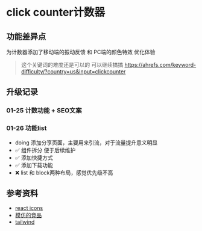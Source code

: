 # click counter计数器

## 功能差异点
为计数器添加了移动端的振动反馈 和 PC端的颜色特效 优化体验

> 这个关键词的难度还是可以的 可以继续搞搞 https://ahrefs.com/keyword-difficulty/?country=us&input=clickcounter

## 升级记录
### 01-25 计数功能 + SEO文案
### 01-26 功能list
- doing 添加分享页面，主要用来引流，对于流量提升意义明显
- ✅ 组件拆分 便于后续维护
- ✅ 添加快捷方式
- ✅ 添加下载功能
- ❌ list 和 block两种布局，感觉优先级不高

## 参考资料
- [react icons](https://react-icons.github.io/react-icons/search/#q=vibrate)
- [模仿的竞品](https://tallycount.app/)
- [tailwind](https://tailwindcss.com/docs/text-color)